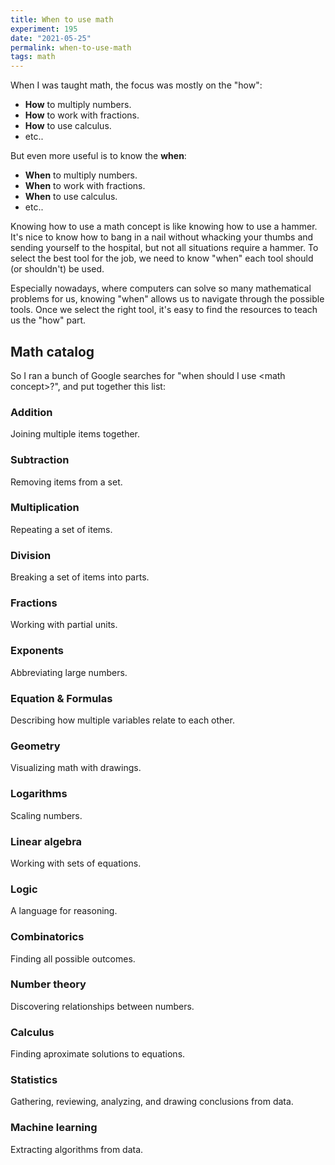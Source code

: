 ```yaml
---
title: When to use math
experiment: 195
date: "2021-05-25"
permalink: when-to-use-math
tags: math
---
```


When I was taught math, the focus was mostly on the "how":

- **How** to multiply numbers.
- **How** to work with fractions.
- **How** to use calculus.
- etc..

But even more useful is to know the **when**:

- **When** to multiply numbers.
- **When** to work with fractions.
- **When** to use calculus.
- etc..

Knowing how to use a math concept is like knowing how to use a hammer. It's nice to know how to bang in a nail without whacking your thumbs and sending yourself to the hospital, but not all situations require a hammer. To select the best tool for the job, we need to know "when" each tool should (or shouldn't) be used.

Especially nowadays, where computers can solve so many mathematical problems for us, knowing "when" allows us to navigate through the possible tools. Once we select the right tool, it's easy to find the resources to teach us the "how" part.

## Math catalog

So I ran a bunch of Google searches for "when should I use \<math concept\>?", and put together this list:

### Addition

Joining multiple items together.

### Subtraction

Removing items from a set.

### Multiplication

Repeating a set of items.

### Division

Breaking a set of items into parts.

### Fractions

Working with partial units.

### Exponents

Abbreviating large numbers.

### Equation & Formulas

Describing how multiple variables relate to each other.

### Geometry

Visualizing math with drawings.

### Logarithms

Scaling numbers.

### Linear algebra

Working with sets of equations.

### Logic

A language for reasoning.

### Combinatorics

Finding all possible outcomes.

### Number theory

Discovering relationships between numbers.

### Calculus

Finding aproximate solutions to equations.

### Statistics

Gathering, reviewing, analyzing, and drawing conclusions from data.

### Machine learning

Extracting algorithms from data.

